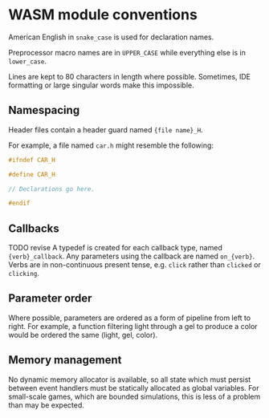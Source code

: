 # WASM module conventions

American English in `snake_case` is used for declaration names.

Preprocessor macro names are in `UPPER_CASE` while everything else is in
`lower_case`.

Lines are kept to 80 characters in length where possible.  Sometimes, IDE
formatting or large singular words make this impossible.

## Namespacing

Header files contain a header guard named `{file name}_H`.

For example, a file named `car.h` might resemble the following:

```c
#ifndef CAR_H

#define CAR_H

// Declarations go here.

#endif
```

## Callbacks

TODO revise
A typedef is created for each callback type, named `{verb}_callback`.  Any
parameters using the callback are named `on_{verb}`.  Verbs are in
non-continuous present tense, e.g. `click` rather than `clicked` or `clicking`.

## Parameter order

Where possible, parameters are ordered as a form of pipeline from left to right.
For example, a function filtering light through a gel to produce a color would
be ordered the same (light, gel, color).

## Memory management

No dynamic memory allocator is available, so all state which must persist
between event handlers must be statically allocated as global variables.  For
small-scale games, which are bounded simulations, this is less of a problem than
may be expected.
